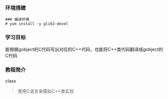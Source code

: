 ### 环境搭建

```
### 编译环境
# yum install -y glib2-devel
```

### 学习目标

能根据gobject的C代码写出对应的C++代码，也能将C++类代码翻译成gobject的C代码

### 教程简介

class

> 使用C语言来模拟C++类实现

